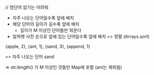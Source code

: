 // 영단어 암기는 어려워
- 자주 나오는 단어일수록 앞에 배치
- 해당 단어의 길이가 길수록 앞에 배치
  - 길이가 M 이상인 단어들만 외운다
- 알파벳 사전 순으로 앞에 있는 단어일수록 앞에 배치 => 정렬 (Arrays.sort)

{apple, 2},
{ant, 1},
{sand, 3},
{append, 1}

=> 자주 나오는 단어
sand 

=> str.length() 가 M 이상인 것들만 Map에 포함 (ant는 제외됨)